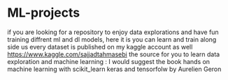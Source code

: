 # ML-projects
if you are looking for a repository to enjoy data explorations and have fun training diffrent ml and dl models, here it is 
you can learn and train along side us
every dataset is published on my kaggle account as well
https://www.kaggle.com/sajjadtahmasebi
the source for you to learn data exploration and machine learning :
I would suggest the book hands on machine learning with scikit_learn keras and tensorfolw by Aurelien Geron
